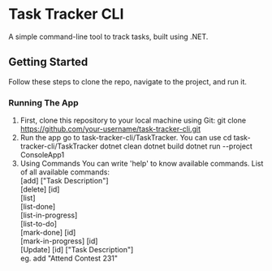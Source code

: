 # Task Tracker CLI

A simple command-line tool to track tasks, built using .NET.

## Getting Started

Follow these steps to clone the repo, navigate to the project, and run it.

### Running The App

1. First, clone this repository to your local machine using Git:
git clone https://github.com/your-username/task-tracker-cli.git
2. Run the app
go to task-tracker-cli/TaskTracker. You can use cd task-tracker-cli/TaskTracker
  dotnet clean
  dotnet build
  dotnet run --project ConsoleApp1
3. Using Commands
   You can write 'help' to know available commands.
List of all available commands:  
  [add] ["Task Description"]  
  [delete] [id]  
  [list]  
  [list-done]  
  [list-in-progress]  
  [list-to-do]  
  [mark-done] [id]  
  [mark-in-progress] [id]  
  [Update] [id] ["Task Description"]  
eg. add "Attend Contest 231"


